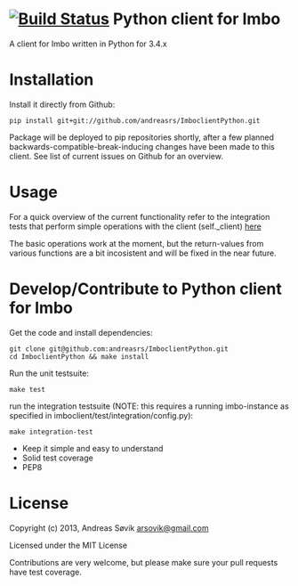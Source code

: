 [![Build Status](https://travis-ci.org/andreasrs/ImboclientPython.svg?branch=python3)](https://travis-ci.org/andreasrs/ImboclientPython)
Python client for Imbo
======================

A client for Imbo written in Python for 3.4.x


Installation
============

Install it directly from Github:

    pip install git+git://github.com/andreasrs/ImboclientPython.git

Package will be deployed to pip repositories shortly, after a few planned backwards-compatible-break-inducing changes have been made to this client. See list of current issues on Github for an overview.


Usage
=====

For a quick overview of the current functionality refer to the integration tests that perform simple operations with the client (self._client) [here](https://github.com/andreasrs/ImboclientPython/blob/master/imboclient/test/integration/test_client.py)

The basic operations work at the moment, but the return-values from various functions are a bit incosistent and will be fixed in the near future.


Develop/Contribute to Python client for Imbo
============================================

Get the code and install dependencies:

    git clone git@github.com:andreasrs/ImboclientPython.git
    cd ImboclientPython && make install

Run the unit testsuite:

    make test

run the integration testsuite (NOTE: this requires a running imbo-instance as specified in imboclient/test/integration/config.py):

    make integration-test

- Keep it simple and easy to understand
- Solid test coverage
- PEP8

License
=======

Copyright (c) 2013, Andreas Søvik <arsovik@gmail.com>

Licensed under the MIT License


Contributions are very welcome, but please make sure your pull requests have test coverage.
